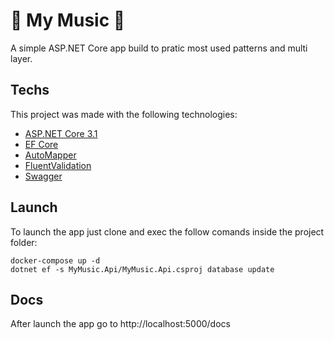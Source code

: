 # :musical_score: My Music :musical_score:

A simple ASP.NET Core app build to pratic most used patterns and multi layer.

## Techs

This project was made with the following technologies:

- [ASP.NET Core 3.1](https://dotnet.microsoft.com/)
- [EF Core](https://docs.microsoft.com/pt-br/ef/#pivot=efcore)
- [AutoMapper](https://automapper.org/)
- [FluentValidation](https://fluentvalidation.net/)
- [Swagger](https://github.com/domaindrivendev/Swashbuckle.AspNetCore)

## Launch

To launch the app just clone and exec the follow comands inside the project folder:

```
docker-compose up -d
dotnet ef -s MyMusic.Api/MyMusic.Api.csproj database update
```

## Docs

After launch the app go to http://localhost:5000/docs
